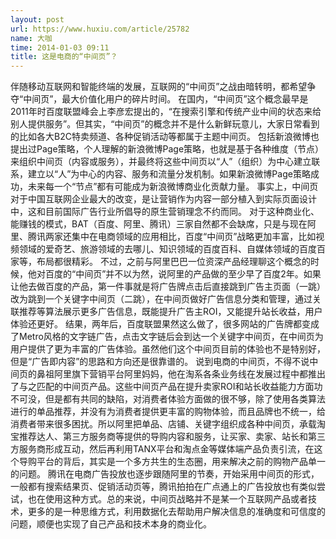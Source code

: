```yaml
---
layout: post
url: https://www.huxiu.com/article/25782
name: 大咖
time: 2014-01-03 09:11
title: 这是电商的“中间页”？
---
```

伴随移动互联网和智能终端的发展，互联网的“中间页”之战由暗转明，都希望争夺“中间页”，最大价值化用户的碎片时间。 在国内，“中间页”这个概念最早是2011年时百度联盟峰会上李彦宏提出的，“在搜索引擎和传统产业中间的状态来给别人提供服务”。但其实，“中间页”的概念并不是什么新鲜玩意儿，大家日常看到的比如各大B2C特卖频道、各种促销活动等都属于主题中间页。 包括新浪微博也提出过Page策略，个人理解的新浪微博Page策略，也就是基于各种维度（节点）来组织中间页（内容或服务），并最终将这些中间页以“人”（组织）为中心建立联系，建立以“人”为中心的内容、服务和流量分发机制。如果新浪微博Page策略成功，未来每一个“节点”都有可能成为新浪微博商业化贡献力量。 事实上，中间页对于中国互联网企业最大的改变，是让营销作为内容一部分植入到实际页面设计中，这和目前国际广告行业所倡导的原生营销理念不约而同。 对于这种商业化、能赚钱的模式，BAT（百度、阿里、腾讯）三家自然都不会缺席，只是与现在阿里、腾讯两家还集中在电商领域的应用相比，百度“中间页”战略更加丰富，比如视频领域的爱奇艺、旅游领域的去哪儿、知识领域的百度百科、自媒体领域的百度百家等，布局都很精彩。 不过，之前与阿里巴巴一位资深产品经理聊这个概念的时候，他对百度的“中间页”并不以为然，说阿里的产品做的至少早了百度2年。如果让他去做百度的产品，第一件事就是将广告牌点击后直接跳到广告主页面（一跳）改为跳到一个关键字中间页（二跳），在中间页做好广告信息分类和管理，通过关联推荐等算法展示更多广告信息，既能提升广告主ROI，又能提升站长收益，用户体验还更好。 结果，两年后，百度联盟果然这么做了，很多网站的广告牌都变成了Metro风格的文字链广告，点击文字链后会到达一个关键字中间页，在中间页为用户提供了更为丰富的广告体验。虽然他们这个中间页目前的体验也不是特别好，但是“广告即内容”的思路和方向还是很靠谱的。 说到电商的中间页，不得不说中间页的鼻祖阿里旗下营销平台阿里妈妈，他在淘系各条业务线在发展过程中都推出了与之匹配的中间页产品。这些中间页产品在提升卖家ROI和站长收益能力方面功不可没，但是都有共同的缺陷，对消费者体验方面做的很不够，除了使用各类算法进行的单品推荐，并没有为消费者提供更丰富的购物体验，而且品牌也不统一，给消费者带来很多困扰。所以阿里把单品、店铺、关键字组织成各种中间页，承载淘宝推荐达人、第三方服务商等提供的导购内容和服务，让买家、卖家、站长和第三方服务商形成互动，然后再利用TANX平台和淘点金等媒体端产品负责引流，在这个导购平台的背后，其实是一个多方共生的生态圈，用来解决之前的购物产品单一的问题。 腾讯在电商广告投放也逐步跟随阿里的节奏，开始采用中间页的形式，一般都有搜索结果页、促销活动页等，腾讯拍拍在广点通上的广告投放也有类似尝试，也在使用这种方式。总的来说，中间页战略并不是某一个互联网产品或者技术，更多的是一种思维方式，利用数据化去帮助用户解决信息的准确度和可信度的问题，顺便也实现了自己产品和技术本身的商业化。


